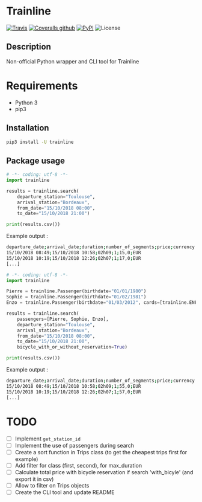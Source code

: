 # Trainline

[![Travis](https://img.shields.io/travis/tducret/trainline-python.svg)](https://travis-ci.org/tducret/trainline-python)
[![Coveralls github](https://img.shields.io/coveralls/github/tducret/trainline-python.svg)](https://coveralls.io/github/tducret/trainline-python)
[![PyPI](https://img.shields.io/pypi/v/trainline.svg)](https://pypi.org/project/trainline/)
![License](https://img.shields.io/github/license/tducret/trainline-python.svg)

## Description

Non-official Python wrapper and CLI tool for Trainline

# Requirements

- Python 3
- pip3

## Installation

```bash
pip3 install -U trainline
```

## Package usage

```python
# -*- coding: utf-8 -*-
import trainline

results = trainline.search(
	departure_station="Toulouse",
	arrival_station="Bordeaux",
	from_date="15/10/2018 08:00",
	to_date="15/10/2018 21:00")

print(results.csv())
```

Example output :

```bash
departure_date;arrival_date;duration;number_of_segments;price;currency
15/10/2018 08:49;15/10/2018 10:58;02h09;1;15,0;EUR
15/10/2018 10:19;15/10/2018 12:26;02h07;1;17,0;EUR
[...]
```

```python
# -*- coding: utf-8 -*-
import trainline

Pierre = trainline.Passenger(birthdate="01/01/1980")
Sophie = trainline.Passenger(birthdate="01/02/1981")
Enzo = trainline.Passenger(birthdate="01/03/2012", cards=[trainline.ENFANT_PLUS])

results = trainline.search(
	passengers=[Pierre, Sophie, Enzo],
	departure_station="Toulouse",
	arrival_station="Bordeaux",
	from_date="15/10/2018 08:00",
	to_date="15/10/2018 21:00",
	bicycle_with_or_without_reservation=True)

print(results.csv())
```

Example output :

```bash
departure_date;arrival_date;duration;number_of_segments;price;currency
15/10/2018 08:49;15/10/2018 10:58;02h09;1;55,0;EUR
15/10/2018 10:19;15/10/2018 12:26;02h07;1;57,0;EUR
[...]
```

# TODO

- [ ] Implement `get_station_id`
- [ ] Implement the use of passengers during search
- [ ] Create a sort function in Trips class (to get the cheapest trips first for example)
- [ ] Add filter for class (first, second), for max_duration
- [ ] Calculate total price with bicycle reservation if search 'with_bicyle' (and export it in csv)
- [ ] Allow to filter on Trips objects
- [ ] Create the CLI tool and update README
